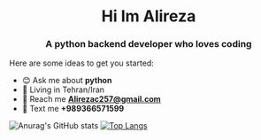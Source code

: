 <h1 align=center>Hi  Im Alireza</h1>
<h3 align=center>A python backend developer who loves coding</h3>

Here are some ideas to get you started:

- 😊 Ask me about **python**
- 📍 Living in Tehran/Iran
- 📮 Reach me **Alirezac257@gmail.com**
- 💬 Text me **+989366571599**

<!-- <a href="https://getbootstrap.com" target="_blank" rel="noreferrer"> <img src="https://raw.githubusercontent.com/devicons/devicon/master/icons/bootstrap/bootstrap-plain-wordmark.svg" alt="bootstrap" width="40" height="40"/> </a> -->

![Anurag's GitHub stats](https://github-readme-stats.vercel.app/api?username=clon3r2&hide=contribs,prs,issues&show_icons=true&theme=onedark)
[![Top Langs](https://github-readme-stats.vercel.app/api/top-langs/?username=anuraghazra&layout=compact)](https://github.com/anuraghazra/github-readme-stats)
